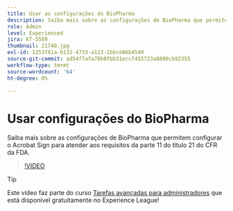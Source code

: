```yaml
---
title: Usar as configurações do BioPharma
description: Saiba mais sobre as configurações de BioPharma que permitem configurar o Acrobat Sign para atender aos requisitos da parte 11 do título 21 do CFR da FDA
role: Admin
level: Experienced
jira: KT-5509
thumbnail: 21748.jpg
exl-id: 1253f81a-6132-4733-a113-1bbce86b4549
source-git-commit: ad54f7afa78b0fbb31eccf455723a8890cb92355
workflow-type: tm+mt
source-wordcount: '64'
ht-degree: 0%

---
```


# Usar configurações do BioPharma

Saiba mais sobre as configurações de BioPharma que permitem configurar o Acrobat Sign para atender aos requisitos da parte 11 do título 21 do CFR da FDA.

>[!VIDEO](https://video.tv.adobe.com/v/21748?quality=12&learn=on&hidetitle=true)

>[!TIP]
>
>Este vídeo faz parte do curso [Tarefas avançadas para administradores](https://experienceleague.adobe.com/?recommended=Sign-A-1-2020.1) que está disponível gratuitamente no Experience League!
